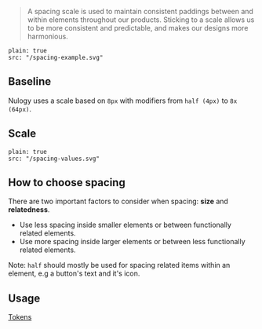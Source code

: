 > A spacing scale is used to maintain consistent paddings between and within elements throughout our products. Sticking to a scale allows us to be more consistent and predictable, and makes our designs more harmonious.

```image
plain: true
src: "/spacing-example.svg"
```

## Baseline
Nulogy uses a scale based on `8px` with modifiers from `half (4px)` to `8x (64px)`.

## Scale

```image
plain: true
src: "/spacing-values.svg"
```

## How to choose spacing
There are two important factors to consider when spacing: **size** and **relatedness**.

* Use less spacing inside smaller elements or between functionally related elements.
* Use more spacing inside larger elements or between less functionally related elements.

Note: `half` should mostly be used for spacing related items within an element, e.g a button's text and it's icon.

## Usage
[Tokens](/tokens#spacing)